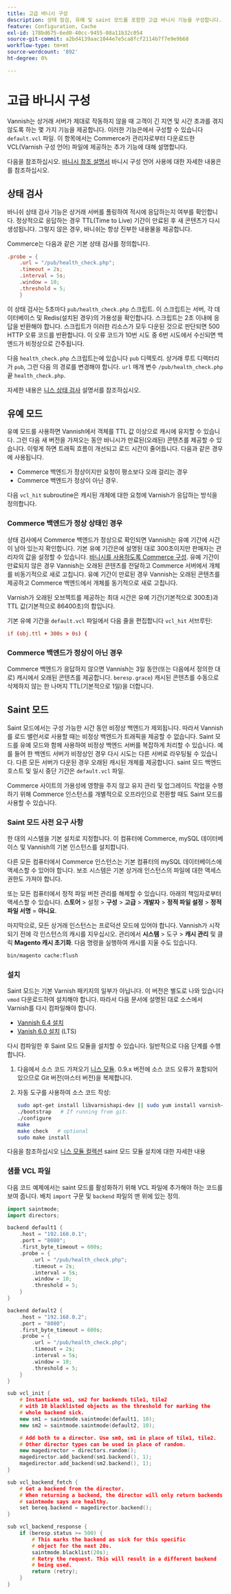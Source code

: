 ```yaml
---
title: 고급 바니시 구성
description: 상태 점검, 유예 및 saint 모드를 포함한 고급 바니시 기능을 구성합니다.
feature: Configuration, Cache
exl-id: 178bd675-6ed0-40cc-9455-08a11b32c054
source-git-commit: a2bd4139aac1044e7e5ca8fcf2114b7f7e9e9b68
workflow-type: tm+mt
source-wordcount: '892'
ht-degree: 0%

---
```


# 고급 바니시 구성

Vannish는 상거래 서버가 제대로 작동하지 않을 때 고객이 긴 지연 및 시간 초과를 겪지 않도록 하는 몇 가지 기능을 제공합니다. 이러한 기능은에서 구성할 수 있습니다 `default.vcl` 파일. 이 항목에서는 Commerce가 관리자로부터 다운로드한 VCL(Varnish 구성 언어) 파일에 제공하는 추가 기능에 대해 설명합니다.

다음을 참조하십시오. [바니시 참조 설명서](https://varnish-cache.org/docs/6.3/reference/index.html) 바니시 구성 언어 사용에 대한 자세한 내용은 를 참조하십시오.

## 상태 검사

바니쉬 상태 검사 기능은 상거래 서버를 폴링하여 적시에 응답하는지 여부를 확인합니다. 정상적으로 응답하는 경우 TTL(Time to Live) 기간이 만료된 후 새 콘텐츠가 다시 생성됩니다. 그렇지 않은 경우, 바니쉬는 항상 진부한 내용물을 제공합니다.

Commerce는 다음과 같은 기본 상태 검사를 정의합니다.

```conf
.probe = {
    .url = "/pub/health_check.php";
    .timeout = 2s;
    .interval = 5s;
    .window = 10;
    .threshold = 5;
    }
```

이 상태 검사는 5초마다 `pub/health_check.php` 스크립트. 이 스크립트는 서버, 각 데이터베이스 및 Redis(설치된 경우)의 가용성을 확인합니다. 스크립트는 2초 이내에 응답을 반환해야 합니다. 스크립트가 이러한 리소스가 모두 다운된 것으로 판단되면 500 HTTP 오류 코드를 반환합니다. 이 오류 코드가 10번 시도 중 6번 시도에서 수신되면 백엔드가 비정상으로 간주됩니다.

다음 `health_check.php` 스크립트는에 있습니다 `pub` 디렉토리. 상거래 루트 디렉터리가 `pub`, 그런 다음 의 경로를 변경해야 합니다. `url` 매개 변수 `/pub/health_check.php` 끝 `health_check.php`.

자세한 내용은 [니스 상태 검사](https://varnish-cache.org/docs/6.3/users-guide/vcl-backends.html?highlight=health%20check#health-checks) 설명서를 참조하십시오.

## 유예 모드

유예 모드를 사용하면 Vannish에서 객체를 TTL 값 이상으로 캐시에 유지할 수 있습니다. 그런 다음 새 버전을 가져오는 동안 바니시가 만료된(오래된) 콘텐츠를 제공할 수 있습니다. 이렇게 하면 트래픽 흐름이 개선되고 로드 시간이 줄어듭니다. 다음과 같은 경우에 사용됩니다.

- Commerce 백엔드가 정상이지만 요청이 평소보다 오래 걸리는 경우
- Commerce 백엔드가 정상이 아닌 경우.

다음 `vcl_hit` subroutine은 캐시된 개체에 대한 요청에 Varnish가 응답하는 방식을 정의합니다.

### Commerce 백엔드가 정상 상태인 경우

상태 검사에서 Commerce 백엔드가 정상으로 확인되면 Vannish는 유예 기간에 시간이 남아 있는지 확인합니다. 기본 유예 기간은에 설명된 대로 300초이지만 판매자는 관리자의 값을 설정할 수 있습니다. [바니시를 사용하도록 Commerce 구성](configure-varnish-commerce.md). 유예 기간이 만료되지 않은 경우 Vannish는 오래된 콘텐츠를 전달하고 Commerce 서버에서 개체를 비동기적으로 새로 고칩니다. 유예 기간이 만료된 경우 Vannish는 오래된 콘텐츠를 제공하고 Commerce 백엔드에서 개체를 동기적으로 새로 고칩니다.

Varnish가 오래된 오브젝트를 제공하는 최대 시간은 유예 기간(기본적으로 300초)과 TTL 값(기본적으로 86400초)의 합입니다.

기본 유예 기간을 `default.vcl` 파일에서 다음 줄을 편집합니다 `vcl_hit` 서브루틴:

```conf
if (obj.ttl + 300s > 0s) {
```

### Commerce 백엔드가 정상이 아닌 경우

Commerce 백엔드가 응답하지 않으면 Vannish는 3일 동안(또는 다음에서 정의한 대로) 캐시에서 오래된 콘텐츠를 제공합니다. `beresp.grace`) 캐시된 콘텐츠를 수동으로 삭제하지 않는 한 나머지 TTL(기본적으로 1일)을 더합니다.

## Saint 모드

Saint 모드에서는 구성 가능한 시간 동안 비정상 백엔드가 제외됩니다. 따라서 Vannish를 로드 밸런서로 사용할 때는 비정상 백엔드가 트래픽을 제공할 수 없습니다. Saint 모드를 유예 모드와 함께 사용하여 비정상 백엔드 서버를 복잡하게 처리할 수 있습니다. 예를 들어 한 백엔드 서버가 비정상인 경우 다시 시도는 다른 서버로 라우팅될 수 있습니다. 다른 모든 서버가 다운된 경우 오래된 캐시된 개체를 제공합니다. saint 모드 백엔드 호스트 및 일시 중단 기간은 `default.vcl` 파일.

Commerce 사이트의 가용성에 영향을 주지 않고 유지 관리 및 업그레이드 작업을 수행하기 위해 Commerce 인스턴스를 개별적으로 오프라인으로 전환할 때도 Saint 모드를 사용할 수 있습니다.

### Saint 모드 사전 요구 사항

한 대의 시스템을 기본 설치로 지정합니다. 이 컴퓨터에 Commerce, mySQL 데이터베이스 및 Vannish의 기본 인스턴스를 설치합니다.

다른 모든 컴퓨터에서 Commerce 인스턴스는 기본 컴퓨터의 mySQL 데이터베이스에 액세스할 수 있어야 합니다. 보조 시스템은 기본 상거래 인스턴스의 파일에 대한 액세스 권한도 가져야 합니다.

또는 모든 컴퓨터에서 정적 파일 버전 관리를 해제할 수 있습니다. 아래의 책임자로부터 액세스할 수 있습니다. **스토어** > 설정 > **구성** > **고급** > **개발자** > **정적 파일 설정** > **정적 파일 서명** = **아니요**.

마지막으로, 모든 상거래 인스턴스는 프로덕션 모드에 있어야 합니다. Vannish가 시작되기 전에 각 인스턴스의 캐시를 지우십시오. 관리에서 **시스템** > 도구 > **캐시 관리** 및 클릭 **Magento 캐시 초기화**. 다음 명령을 실행하여 캐시를 지울 수도 있습니다.

```bash
bin/magento cache:flush
```

### 설치

Saint 모드는 기본 Varnish 패키지의 일부가 아닙니다. 이 버전은 별도로 나와 있습니다 `vmod` 다운로드하여 설치해야 합니다. 따라서 다음 문서에 설명된 대로 소스에서 Varnish를 다시 컴파일해야 합니다.

- [Vannish 6.4 설치](https://varnish-cache.org/docs/6.4/installation/install.html)
- [Vanish 6.0 설치](https://varnish-cache.org/docs/6.0/installation/install.html) (LTS)

다시 컴파일한 후 Saint 모드 모듈을 설치할 수 있습니다. 일반적으로 다음 단계를 수행합니다.

1. 다음에서 소스 코드 가져오기 [니스 모듈](https://github.com/varnish/varnish-modules). 0.9.x 버전에 소스 코드 오류가 포함되어 있으므로 Git 버전(마스터 버전)을 복제합니다.
1. 자동 도구를 사용하여 소스 코드 작성:

   ```bash
   sudo apt-get install libvarnishapi-dev || sudo yum install varnish-libs-devel
   ./bootstrap   # If running from git.
   ./configure
   make
   make check   # optional
   sudo make install
   ```

다음을 참조하십시오 [니스 모듈 컬렉션](https://github.com/varnish/varnish-modules) saint 모드 모듈 설치에 대한 자세한 내용

### 샘플 VCL 파일

다음 코드 예제에서는 saint 모드를 활성화하기 위해 VCL 파일에 추가해야 하는 코드를 보여 줍니다. 배치 `import` 구문 및 `backend` 파일의 맨 위에 있는 정의.

```cpp
import saintmode;
import directors;

backend default1 {
    .host = "192.168.0.1";
    .port = "8080";
    .first_byte_timeout = 600s;
    .probe = {
        .url = "/pub/health_check.php";
        .timeout = 2s;
        .interval = 5s;
        .window = 10;
        .threshold = 5;
    }
}

backend default2 {
    .host = "192.168.0.2";
    .port = "8080";
    .first_byte_timeout = 600s;
    .probe = {
        .url = "/pub/health_check.php";
        .timeout = 2s;
        .interval = 5s;
        .window = 10;
        .threshold = 5;
    }
}

sub vcl_init {
    # Instantiate sm1, sm2 for backends tile1, tile2
    # with 10 blacklisted objects as the threshold for marking the
    # whole backend sick.
    new sm1 = saintmode.saintmode(default1, 10);
    new sm2 = saintmode.saintmode(default2, 10);

    # Add both to a director. Use sm0, sm1 in place of tile1, tile2.
    # Other director types can be used in place of random.
    new magedirector = directors.random();
    magedirector.add_backend(sm1.backend(), 1);
    magedirector.add_backend(sm2.backend(), 1);
}

sub vcl_backend_fetch {
    # Get a backend from the director.
    # When returning a backend, the director will only return backends
    # saintmode says are healthy.
    set bereq.backend = magedirector.backend();
}

sub vcl_backend_response {
    if (beresp.status >= 500) {
        # This marks the backend as sick for this specific
        # object for the next 20s.
        saintmode.blacklist(20s);
        # Retry the request. This will result in a different backend
        # being used.
        return (retry);
    }
}
```
